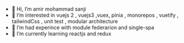 - 👋 Hi, I’m amir mohammad sanji
- 👀 I’m interested in vuejs 2 , vuejs3 ,vuex, pinia , monorepos , vuetify , tailwindCss , unit test , modular architecture
- 🌱 I’m had experince with module federarion and single-spa
- 🌱 I’m currently learning reactjs and redux
